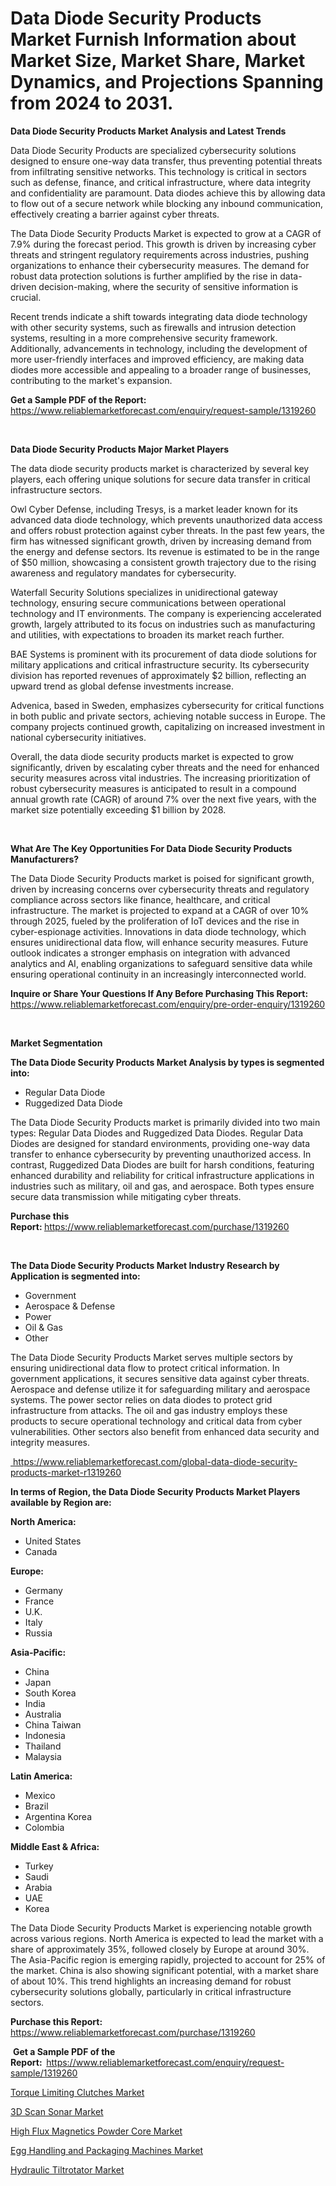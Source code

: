 <p><h1>Data Diode Security Products Market Furnish Information about Market Size, Market Share, Market Dynamics, and Projections Spanning from 2024 to 2031.</h1></p><p><strong>Data Diode Security Products Market Analysis and Latest Trends</strong></p>
<p><p>Data Diode Security Products are specialized cybersecurity solutions designed to ensure one-way data transfer, thus preventing potential threats from infiltrating sensitive networks. This technology is critical in sectors such as defense, finance, and critical infrastructure, where data integrity and confidentiality are paramount. Data diodes achieve this by allowing data to flow out of a secure network while blocking any inbound communication, effectively creating a barrier against cyber threats.</p><p>The Data Diode Security Products Market is expected to grow at a CAGR of 7.9% during the forecast period. This growth is driven by increasing cyber threats and stringent regulatory requirements across industries, pushing organizations to enhance their cybersecurity measures. The demand for robust data protection solutions is further amplified by the rise in data-driven decision-making, where the security of sensitive information is crucial.</p><p>Recent trends indicate a shift towards integrating data diode technology with other security systems, such as firewalls and intrusion detection systems, resulting in a more comprehensive security framework. Additionally, advancements in technology, including the development of more user-friendly interfaces and improved efficiency, are making data diodes more accessible and appealing to a broader range of businesses, contributing to the market's expansion.</p></p>
<p><strong>Get a Sample PDF of the Report:&nbsp;</strong> <a href="https://www.reliablemarketforecast.com/enquiry/request-sample/1319260?utm_campaign=1159&utm_medium=2&utm_source=Github&utm_content=ia&utm_term=30102024&utm_id=data-diode-security-products">https://www.reliablemarketforecast.com/enquiry/request-sample/1319260</a></p>
<p>&nbsp;</p>
<p><strong>Data Diode Security Products Major Market Players</strong></p>
<p><p>The data diode security products market is characterized by several key players, each offering unique solutions for secure data transfer in critical infrastructure sectors. </p><p>Owl Cyber Defense, including Tresys, is a market leader known for its advanced data diode technology, which prevents unauthorized data access and offers robust protection against cyber threats. In the past few years, the firm has witnessed significant growth, driven by increasing demand from the energy and defense sectors. Its revenue is estimated to be in the range of $50 million, showcasing a consistent growth trajectory due to the rising awareness and regulatory mandates for cybersecurity.</p><p>Waterfall Security Solutions specializes in unidirectional gateway technology, ensuring secure communications between operational technology and IT environments. The company is experiencing accelerated growth, largely attributed to its focus on industries such as manufacturing and utilities, with expectations to broaden its market reach further. </p><p>BAE Systems is prominent with its procurement of data diode solutions for military applications and critical infrastructure security. Its cybersecurity division has reported revenues of approximately $2 billion, reflecting an upward trend as global defense investments increase.</p><p>Advenica, based in Sweden, emphasizes cybersecurity for critical functions in both public and private sectors, achieving notable success in Europe. The company projects continued growth, capitalizing on increased investment in national cybersecurity initiatives.</p><p>Overall, the data diode security products market is expected to grow significantly, driven by escalating cyber threats and the need for enhanced security measures across vital industries. The increasing prioritization of robust cybersecurity measures is anticipated to result in a compound annual growth rate (CAGR) of around 7% over the next five years, with the market size potentially exceeding $1 billion by 2028.</p></p>
<p>&nbsp;</p>
<p><strong>What Are The Key Opportunities For Data Diode Security Products Manufacturers?</strong></p>
<p><p>The Data Diode Security Products market is poised for significant growth, driven by increasing concerns over cybersecurity threats and regulatory compliance across sectors like finance, healthcare, and critical infrastructure. The market is projected to expand at a CAGR of over 10% through 2025, fueled by the proliferation of IoT devices and the rise in cyber-espionage activities. Innovations in data diode technology, which ensures unidirectional data flow, will enhance security measures. Future outlook indicates a stronger emphasis on integration with advanced analytics and AI, enabling organizations to safeguard sensitive data while ensuring operational continuity in an increasingly interconnected world.</p></p>
<p><strong>Inquire or Share Your Questions If Any Before Purchasing This Report:</strong> <a href="https://www.reliablemarketforecast.com/enquiry/pre-order-enquiry/1319260?utm_campaign=1159&utm_medium=2&utm_source=Github&utm_content=ia&utm_term=30102024&utm_id=data-diode-security-products">https://www.reliablemarketforecast.com/enquiry/pre-order-enquiry/1319260</a></p>
<p>&nbsp;</p>
<p><strong>Market Segmentation</strong></p>
<p><strong>The Data Diode Security Products Market Analysis by types is segmented into:</strong></p>
<p><ul><li>Regular Data Diode</li><li>Ruggedized Data Diode</li></ul></p>
<p><p>The Data Diode Security Products market is primarily divided into two main types: Regular Data Diodes and Ruggedized Data Diodes. Regular Data Diodes are designed for standard environments, providing one-way data transfer to enhance cybersecurity by preventing unauthorized access. In contrast, Ruggedized Data Diodes are built for harsh conditions, featuring enhanced durability and reliability for critical infrastructure applications in industries such as military, oil and gas, and aerospace. Both types ensure secure data transmission while mitigating cyber threats.</p></p>
<p><strong>Purchase this Report:&nbsp;</strong><a href="https://www.reliablemarketforecast.com/purchase/1319260?utm_campaign=1159&utm_medium=2&utm_source=Github&utm_content=ia&utm_term=30102024&utm_id=data-diode-security-products">https://www.reliablemarketforecast.com/purchase/1319260</a></p>
<p>&nbsp;</p>
<p><strong>The Data Diode Security Products Market Industry Research by Application is segmented into:</strong></p>
<p><ul><li>Government</li><li>Aerospace & Defense</li><li>Power</li><li>Oil & Gas</li><li>Other</li></ul></p>
<p><p>The Data Diode Security Products Market serves multiple sectors by ensuring unidirectional data flow to protect critical information. In government applications, it secures sensitive data against cyber threats. Aerospace and defense utilize it for safeguarding military and aerospace systems. The power sector relies on data diodes to protect grid infrastructure from attacks. The oil and gas industry employs these products to secure operational technology and critical data from cyber vulnerabilities. Other sectors also benefit from enhanced data security and integrity measures.</p></p>
<p><a href="https://www.reliablemarketforecast.com/global-data-diode-security-products-market-r1319260?utm_campaign=1159&utm_medium=2&utm_source=Github&utm_content=ia&utm_term=30102024&utm_id=data-diode-security-products">&nbsp;https://www.reliablemarketforecast.com/global-data-diode-security-products-market-r1319260</a></p>
<p><strong>In terms of Region, the Data Diode Security Products Market Players available by Region are:</strong></p>
<p>
    <p> <strong> North America: </strong>
        <ul>
            <li>United States</li>
            <li>Canada</li>
        </ul>
        </p> 
    <p> <strong> Europe: </strong>
        <ul>
            <li>Germany</li>
            <li>France</li>
            <li>U.K.</li>
            <li>Italy</li>
            <li>Russia</li>
        </ul>
        </p> 
    <p> <strong> Asia-Pacific: </strong>
        <ul>
            <li>China</li>
            <li>Japan</li>
            <li>South Korea</li>
            <li>India</li>
            <li>Australia</li>
            <li>China Taiwan</li>
            <li>Indonesia</li>
            <li>Thailand</li>
            <li>Malaysia</li>
        </ul>
        </p> 
    <p> <strong> Latin America: </strong>
        <ul>
            <li>Mexico</li>
            <li>Brazil</li>
            <li>Argentina Korea</li>
            <li>Colombia</li>
        </ul>
        </p> 
    <p> <strong> Middle East & Africa: </strong>
        <ul>
            <li>Turkey</li>
            <li>Saudi</li>
            <li>Arabia</li>
            <li>UAE</li>
            <li>Korea</li>
        </ul>
    </p>
    </p>
<p><p>The Data Diode Security Products Market is experiencing notable growth across various regions. North America is expected to lead the market with a share of approximately 35%, followed closely by Europe at around 30%. The Asia-Pacific region is emerging rapidly, projected to account for 25% of the market. China is also showing significant potential, with a market share of about 10%. This trend highlights an increasing demand for robust cybersecurity solutions globally, particularly in critical infrastructure sectors.</p></p>
<p><strong>Purchase this Report: </strong><a href="https://www.reliablemarketforecast.com/purchase/1319260?utm_campaign=1159&utm_medium=2&utm_source=Github&utm_content=ia&utm_term=30102024&utm_id=data-diode-security-products">https://www.reliablemarketforecast.com/purchase/1319260</a></p>
<p>&nbsp;<strong>Get a Sample PDF of the Report:&nbsp;&nbsp;</strong><a href="https://www.reliablemarketforecast.com/enquiry/request-sample/1319260?utm_campaign=1159&utm_medium=2&utm_source=Github&utm_content=ia&utm_term=30102024&utm_id=data-diode-security-products">https://www.reliablemarketforecast.com/enquiry/request-sample/1319260</a></p>
<p><strong></strong></p>
<p><p><a href="https://www.linkedin.com/pulse/torque-limiting-clutches-market-global-trends-forecast-aflye?utm_campaign=1159&utm_medium=2&utm_source=Github&utm_content=ia&utm_term=30102024&utm_id=data-diode-security-products">Torque Limiting Clutches Market</a></p><p><a href="https://issuu.com/reportprime-2/docs/3d-scan-sonar-market-size-2030.pptx_e3f01dafb48ab9?utm_campaign=1159&utm_medium=2&utm_source=Github&utm_content=ia&utm_term=30102024&utm_id=data-diode-security-products">3D Scan Sonar Market</a></p><p><a href="https://github.com/chantekestenmo/Market-Research-Report-List-1/blob/main/high-flux-magnetics-powder-core-market.md?utm_campaign=1159&utm_medium=2&utm_source=Github&utm_content=ia&utm_term=30102024&utm_id=data-diode-security-products">High Flux Magnetics Powder Core Market</a></p><p><a href="https://github.com/mickahmaland/Market-Research-Report-List-1/blob/main/egg-handling-and-packaging-machines-market.md?utm_campaign=1159&utm_medium=2&utm_source=Github&utm_content=ia&utm_term=30102024&utm_id=data-diode-security-products">Egg Handling and Packaging Machines Market</a></p><p><a href="https://issuu.com/reportprime-2/docs/hydraulic-tiltrotator-market-size-2_84a47a5ce09b14?utm_campaign=1159&utm_medium=2&utm_source=Github&utm_content=ia&utm_term=30102024&utm_id=data-diode-security-products">Hydraulic Tiltrotator Market</a></p></p>